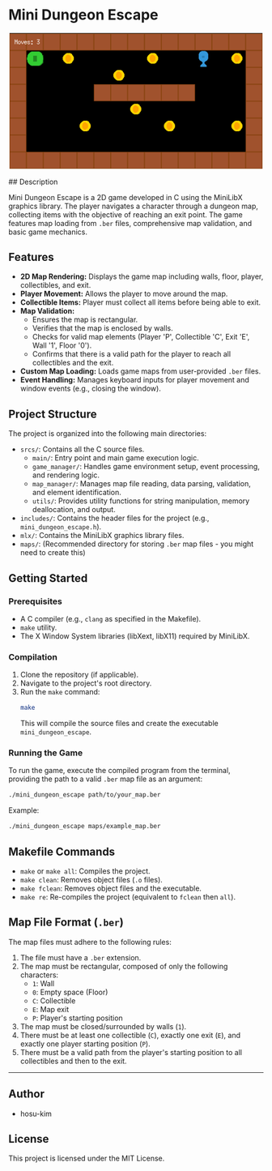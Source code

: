 # Mini Dungeon Escape
<p align="center">
  <img src="images/example.png" alt="Run example" width="500"/>
</p>
## Description

Mini Dungeon Escape is a 2D game developed in C using the MiniLibX graphics library. The player navigates a character through a dungeon map, collecting items with the objective of reaching an exit point. The game features map loading from `.ber` files, comprehensive map validation, and basic game mechanics.

## Features

*   **2D Map Rendering:** Displays the game map including walls, floor, player, collectibles, and exit.
*   **Player Movement:** Allows the player to move around the map.
*   **Collectible Items:** Player must collect all items before being able to exit.
*   **Map Validation:**
    *   Ensures the map is rectangular.
    *   Verifies that the map is enclosed by walls.
    *   Checks for valid map elements (Player 'P', Collectible 'C', Exit 'E', Wall '1', Floor '0').
    *   Confirms that there is a valid path for the player to reach all collectibles and the exit.
*   **Custom Map Loading:** Loads game maps from user-provided `.ber` files.
*   **Event Handling:** Manages keyboard inputs for player movement and window events (e.g., closing the window).

## Project Structure

The project is organized into the following main directories:

*   `srcs/`: Contains all the C source files.
    *   `main/`: Entry point and main game execution logic.
    *   `game_manager/`: Handles game environment setup, event processing, and rendering logic.
    *   `map_manager/`: Manages map file reading, data parsing, validation, and element identification.
    *   `utils/`: Provides utility functions for string manipulation, memory deallocation, and output.
*   `includes/`: Contains the header files for the project (e.g., `mini_dungeon_escape.h`).
*   `mlx/`: Contains the MiniLibX graphics library files.
*   `maps/`: (Recommended directory for storing `.ber` map files - you might need to create this)

## Getting Started

### Prerequisites

*   A C compiler (e.g., `clang` as specified in the Makefile).
*   `make` utility.
*   The X Window System libraries (libXext, libX11) required by MiniLibX.

### Compilation

1.  Clone the repository (if applicable).
2.  Navigate to the project's root directory.
3.  Run the `make` command:
    ```bash
    make
    ```
    This will compile the source files and create the executable `mini_dungeon_escape`.

### Running the Game

To run the game, execute the compiled program from the terminal, providing the path to a valid `.ber` map file as an argument:

```bash
./mini_dungeon_escape path/to/your_map.ber
```

Example:
```bash
./mini_dungeon_escape maps/example_map.ber
```

## Makefile Commands

*   `make` or `make all`: Compiles the project.
*   `make clean`: Removes object files (`.o` files).
*   `make fclean`: Removes object files and the executable.
*   `make re`: Re-compiles the project (equivalent to `fclean` then `all`).

## Map File Format (`.ber`)

The map files must adhere to the following rules:

1.  The file must have a `.ber` extension.
2.  The map must be rectangular, composed of only the following characters:
    *   `1`: Wall
    *   `0`: Empty space (Floor)
    *   `C`: Collectible
    *   `E`: Map exit
    *   `P`: Player's starting position
3.  The map must be closed/surrounded by walls (`1`).
4.  There must be at least one collectible (`C`), exactly one exit (`E`), and exactly one player starting position (`P`).
5.  There must be a valid path from the player's starting position to all collectibles and then to the exit.

---

## Author

*   hosu-kim

## License

This project is licensed under the MIT License.
